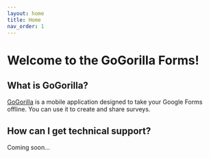 ```yaml
---
layout: home
title: Home
nav_order: 1
---
```


# Welcome to the GoGorilla Forms!

## What is GoGorilla?
[GoGorilla](http://gogorillaforms.com) is a mobile application designed to take your Google Forms offline. You can use it to create and share surveys.

## How can I get technical support?

Coming soon...
